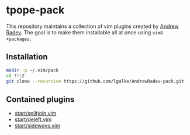 # tpope-pack

This repository maintains a collection of vim plugins created by [Andrew Radev](https://github.com/AndrewRadev).
The goal is to make them installable all at once using `vim8 +packages`.

## Installation

```bash
mkdir -p ~/.vim/pack
cd !!:2
git clone --recursive https://github.com/lgalke/AndrewRadev-pack.git
```

## Contained plugins

- [start/splitjoin.vim](https://github.com/AndrewRadev/splitjoin.vim)
- [start/deleft.vim](https://github.com/AndrewRadev/deleft.vim)
- [start/sideways.vim](https://github.com/AndrewRadev/sideways.vim)

